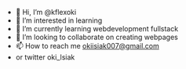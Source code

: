- 👋 Hi, I’m @kflexoki
- 👀 I’m interested in learning 
- 🌱 I’m currently learning webdevelopment fullstack
- 💞️ I’m looking to collaborate on creating webpages
- 📫 How to reach me okiisiak007@gmail.com
- or twitter oki_lsiak

<!---
kflexoki/kflexoki is a ✨ special ✨ repository because its `README.md` (this file) appears on your GitHub profile.
You can click the Preview link to take a look at your changes.
--->
